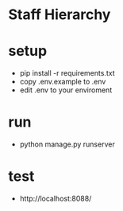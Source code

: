 # Staff Hierarchy

# setup

- pip install -r requirements.txt
- copy .env.example to .env
- edit .env to your enviroment

# run

- python manage.py runserver

# test

- http://localhost:8088/
